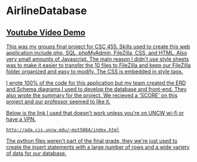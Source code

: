 # AirlineDatabase
## <u>[Youtube Video Demo](https://youtu.be/GEzmr_ZBh64?si=bU2MXEVi23PLal2p)<u>

This was my groups final project for CSC 455. Skills used to create this web application include php, SQL, phpMyAdmin, FileZilla, CSS, and HTML. Also very small amounts of [Javascript](https://github.com/MichaelT-178/AirlineDatabase/blob/main/php/create_passenger.php?plain=1#L97-L121). The main reason I didn't use style sheets was to make it easier to transfer the 10 files to FileZilla and keep our FileZilla folder organized and easy to modify. The CSS is embedded in style tags.

I wrote 100% of the code for this application but my team created the ERD and Schema diagrams I used to develop the database and front-end. They also wrote the summary for the project. We recieved a 'SCORE' on this project and our professor seemed to like it.

Below is the link I used that doesn't work unless you're on UNCW wi-fi or have a VPN.

```
http://ada.cis.uncw.edu/~mst5084/index.html
```

The python files weren't part of the final grade, they we're just used to create the insert statements with a large number of rows 
and a wide variety of data for our database.